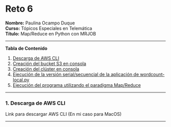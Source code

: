 # **Reto 6**

**Nombre:** Paulina Ocampo Duque <br>
**Curso:** Tópicos Especiales en Telemática <br>
**Título:** Map/Reduce en Python con MRJOB <br>

*******

**Tabla de Contenido**

1. [Descarga de AWS CLI](#AWS)
2. [Creación del bucket S3 en consola](#S3)
3. [Creación del clúster en consola](#Cluster) 
4. [Ejecución de la versión serial/secuencial de la aplicación de wordcount-local.py](#ejecución) 
5. [Ejecución del programa utilizando el paradigma Map/Reduce](#Map)<br>

*******

<div id='AWS'/> 

### **1. Descarga de AWS CLI**
Link para descargar AWS CLI (En mi caso para MacOS)
<div id= 'https://docs.aws.amazon.com/es_es/cli/latest/userguide/getting-started-install.html'/>

*******

